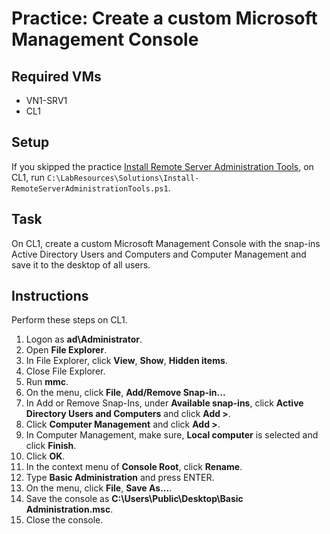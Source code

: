# Practice: Create a custom Microsoft Management Console

## Required VMs

* VN1-SRV1
* CL1

## Setup

If you skipped the practice [Install Remote Server Administration Tools](Install-Remote-Server-Administration-Tools.md), on CL1, run ````C:\LabResources\Solutions\Install-RemoteServerAdministrationTools.ps1````.

## Task

On CL1, create a custom Microsoft Management Console with the snap-ins Active Directory Users and Computers and Computer Management and save it to the desktop of all users.

## Instructions

Perform these steps on CL1.

1. Logon as **ad\Administrator**.
1. Open **File Explorer**.
1. In File Explorer, click **View**, **Show**, **Hidden items**.
1. Close File Explorer.
1. Run **mmc**.
1. On the menu, click **File**, **Add/Remove Snap-in...**
1. In Add or Remove Snap-Ins, under **Available snap-ins**, click **Active Directory Users and Computers** and click **Add >**.
1. Click **Computer Management** and click **Add >**.
1. In Computer Management, make sure, **Local computer** is selected and click **Finish**.
1. Click **OK**.
1. In the context menu of **Console Root**, click **Rename**.
1. Type **Basic Administration** and press ENTER.
1. On the menu, click **File**, **Save As...**.
1. Save the console as **C:\Users\Public\Desktop\Basic Administration.msc**.
1. Close the console.
